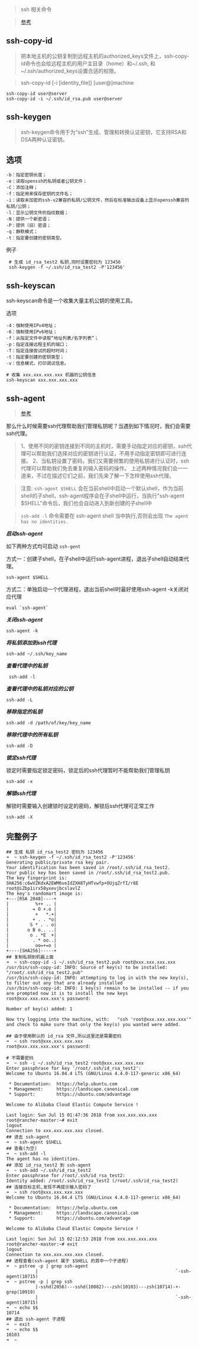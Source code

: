 > ssh 相关命令

> [参考](http://www.zsythink.net/archives/2407)

ssh-copy-id
---
> 把本地主机的公钥复制到远程主机的authorized_keys文件上，ssh-copy-id命令也会给远程主机的用户主目录（home）和~/.ssh, 和~/.ssh/authorized_keys设置合适的权限。

> ssh-copy-id [-i [identity_file]] [user@]machine

    ssh-copy-id user@server
    ssh-copy-id -i ~/.ssh/id_rsa.pub user@server
    

ssh-keygen
---
> ssh-keygen命令用于为“ssh”生成、管理和转换认证密钥，它支持RSA和DSA两种认证密钥。

选项
--
    -b：指定密钥长度；
    -e：读取openssh的私钥或者公钥文件；
    -C：添加注释；
    -f：指定用来保存密钥的文件名；
    -i：读取未加密的ssh-v2兼容的私钥/公钥文件，然后在标准输出设备上显示openssh兼容的私钥/公钥；
    -l：显示公钥文件的指纹数据；
    -N：提供一个新密语；
    -P：提供（旧）密语；
    -q：静默模式；
    -t：指定要创建的密钥类型。
例子
    
     # 生成 id_rsa_test2 私钥,同时设置密码为 123456
     ssh-keygen -f ~/.ssh/id_rsa_test2 -P'123456'
     
     
ssh-keyscan
---

ssh-keyscan命令是一个收集大量主机公钥的使用工具。

选项

    -4：强制使用IPv4地址；
    -6：强制使用IPv6地址；
    -f：从指定文件中读取“地址列表/名字列表”；
    -p：指定连接远程主机的端口；
    -T：指定连接尝试的超时时间；
    -t：指定要创建的密钥类型；
    -v：信息模式，打印调试信息。
    
    # 收集 xxx.xxx.xxx.xxx 机器的公钥信息
    ssh-keyscan xxx.xxx.xxx.xxx

ssh-agent
---

> [参考](http://www.zsythink.net/archives/2407)

那么什么时候需要ssh代理帮助我们管理私钥呢？当遇到如下情况时，我们会需要ssh代理。

> 1、使用不同的密钥连接到不同的主机时，需要手动指定对应的密钥，ssh代理可以帮助我们选择对应的密钥进行认证，不用手动指定密钥即可进行连接。
2、当私钥设置了密码，我们又需要频繁的使用私钥进行认证时，ssh代理可以帮助我们免去重复的输入密码的操作。
上述两种情况我们会一一道来，不过在描述它们之前，我们先来了解一下怎样使用ssh代理。

> 注意: `ssh-agent $SHELL` 会在当前shell中启动一个默认shell，作为当前shell的子shell，ssh-agent程序会在子shell中运行，当执行"ssh-agent $SHELL"命令后，我们也会自动进入到新创建的子shell中

> `ssh-add -l` 命令需要在 ssh-agent shell 当中执行,否则会出现 `The agent has no identities.`


***启动ssh-agent***

如下两种方式均可启动 `ssh-gent`


方式一：创建子shell，在子shell中运行ssh-agent进程，退出子shell自动结束代理。

    ssh-agent $SHELL

方式二：单独启动一个代理进程，退出当前shell时最好使用ssh-agent -k关闭对应代理

    eval `ssh-agent`

***关闭ssh-agent***

    ssh-agent -k
    
***将私钥添加到ssh代理***

    ssh-add ~/.ssh/key_name
    
***查看代理中的私钥***
    
     ssh-add -l

***查看代理中的私钥对应的公钥***
    
    ssh-add -L

***移除指定的私钥***
    
    ssh-add -d /path/of/key/key_name

***移除代理中的所有私钥***
    
    ssh-add -D

***锁定ssh代理***

锁定时需要指定锁定密码，锁定后的ssh代理暂时不能帮助我们管理私钥

    ssh-add -x
    
***解锁ssh代理***

解锁时需要输入创建锁时设定的密码，解锁后ssh代理可正常工作

    ssh-add -X
    
完整例子
----
    ## 生成 私钥 id_rsa_test2 密码为 123456
    ➜  ~ ssh-keygen -f ~/.ssh/id_rsa_test2 -P'123456'
    Generating public/private rsa key pair.
    Your identification has been saved in /root/.ssh/id_rsa_test2.
    Your public key has been saved in /root/.ssh/id_rsa_test2.pub.
    The key fingerprint is:
    SHA256:c6wVZKdxA2EWM6veIdZXH8TyHTvwfp+OUjqZrfI/r8E root@iZbp1irx58yxevjbcslavlZ
    The key's randomart image is:
    +---[RSA 2048]----+
    |          %++ .. |
    |         = O +.o |
    |          +   *.+|
    |         + . . *o|
    |        S * . . o|
    |       o B o.. ..|
    |        o . *E  +|
    |         . * oo..|
    |          oo=+=o |
    +----[SHA256]-----+
    ## 复制私钥到机器上面
    ➜  ~ ssh-copy-id -i ~/.ssh/id_rsa_test2.pub root@xxx.xxx.xxx.xxx
    /usr/bin/ssh-copy-id: INFO: Source of key(s) to be installed: "/root/.ssh/id_rsa_test2.pub"
    /usr/bin/ssh-copy-id: INFO: attempting to log in with the new key(s), to filter out any that are already installed
    /usr/bin/ssh-copy-id: INFO: 1 key(s) remain to be installed -- if you are prompted now it is to install the new keys
    root@xxx.xxx.xxx.xxx's password: 
    
    Number of key(s) added: 1
    
    Now try logging into the machine, with:   "ssh 'root@xxx.xxx.xxx.xxx'"
    and check to make sure that only the key(s) you wanted were added.
    
    ## 由于使用默认的 id_rsa 文件,所以这里还是需要密码
    ➜  ~ ssh root@xxx.xxx.xxx.xxx                                   
    root@xxx.xxx.xxx.xxx's password: 
    
    # 不需要密码
    ➜  ~ ssh -i ~/.ssh/id_rsa_test2 root@xxx.xxx.xxx.xxx            
    Enter passphrase for key '/root/.ssh/id_rsa_test2': 
    Welcome to Ubuntu 16.04.4 LTS (GNU/Linux 4.4.0-117-generic x86_64)
    
     * Documentation:  https://help.ubuntu.com
     * Management:     https://landscape.canonical.com
     * Support:        https://ubuntu.com/advantage
    
    Welcome to Alibaba Cloud Elastic Compute Service !
    
    Last login: Sun Jul 15 01:47:36 2018 from xxx.xxx.xxx.xxx
    root@rancher-master:~# exit
    logout
    Connection to xxx.xxx.xxx.xxx closed.
    ## 进去 ssh-agent
    ➜  ~ ssh-agent $SHELL                
    ## 查看(为空)                         
    ➜  ~ ssh-add -l                 
    The agent has no identities.
    ## 添加 id_rsa_test2 到 ssh-agent
    ➜  ~ ssh-add ~/.ssh/id_rsa_test2
    Enter passphrase for /root/.ssh/id_rsa_test2: 
    Identity added: /root/.ssh/id_rsa_test2 (/root/.ssh/id_rsa_test2)
    ## 连接目标主机,发现不再提示输入密码了
    ➜  ~ ssh root@xxx.xxx.xxx.xxx                       
    Welcome to Ubuntu 16.04.4 LTS (GNU/Linux 4.4.0-117-generic x86_64)
    
     * Documentation:  https://help.ubuntu.com
     * Management:     https://landscape.canonical.com
     * Support:        https://ubuntu.com/advantage
    
    Welcome to Alibaba Cloud Elastic Compute Service !
    
    Last login: Sun Jul 15 02:12:53 2018 from xxx.xxx.xxx.xxx
    root@rancher-master:~# exit
    logout
    Connection to xxx.xxx.xxx.xxx closed.
    ## 进程查看(ssh-agent 属于 $SHELL 的其中一个子进程)
    ➜  ~ pstree -p | grep ssh-agent
               |                                                    `-ssh-agent(10715)
    ➜  ~ pstree -p | grep ssh      
               |-sshd(2056)---sshd(10082)---zsh(10103)---zsh(10714)-+-grep(10919)
               |                                                    `-ssh-agent(10715)
    ➜  ~ echo $$            
    10714
    ## 退出 ssh-agent 子进程
    ➜  ~ exit               
    ➜  ~ echo $$            
    10103
    ➜  ~ 
    